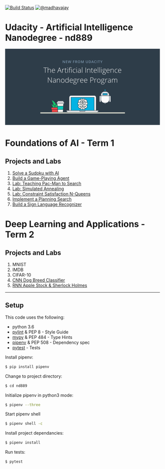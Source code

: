 [![Build Status](https://travis-ci.org/madhavajay/nd889.svg?branch=master)](https://travis-ci.org/madhavajay/nd889)
[![@madhavajay](https://img.shields.io/badge/twitter-@madhavajay-blue.svg?style=flat)](http://twitter.com/madhavajay)

# Udacity - Artificial Intelligence Nanodegree - nd889

![AIND](img/udacity_AIND.png)

# Foundations of AI - Term 1
## Projects and Labs

1. [Solve a Sudoku with AI](1_foundations/1_sudoku/)
2. [Build a Game-Playing Agent](1_foundations/2_isolation/)
3. [Lab: Teaching Pac-Man to Search](1_foundations/3_pacman/)
4. [Lab: Simulated Annealing](1_foundations/4_simulated_annealing/)
5. [Lab: Constraint Satisfaction N-Queens](1_foundations/5_nqueens/)
6. [Implement a Planning Search](1_foundations/6_planning/)
7. [Build a Sign Language Recognizer](1_foundations/7_recognizer/)

# Deep Learning and Applications - Term 2
## Projects and Labs
1. MNIST
2. IMDB
3. CIFAR-10
4. [CNN Dog Breed Classifier](2_deep_learning/4_dog_breed_classifier/)
4. [RNN Apple Stock & Sherlock Holmes](2_deep_learning/5_rnn_stock_sherlock/)

---

## Setup
This code uses the following:
- python 3.6
- [pylint](http://www.pylint.org) &amp; PEP 8 - Style Guide
- [mypy](http://mypy-lang.org) &amp; PEP 484 - Type Hints
- [pipenv](http://pipenv.org) &amp; PEP 508 - Dependency spec
- [pytest](http://pytest.org) - Tests

Install pipenv:
```bash
$ pip install pipenv
```

Change to project directory:
```bash
$ cd nd889
```

Initialize pipenv in python3 mode:
```bash
$ pipenv --three
```

Start pipenv shell
```bash
$ pipenv shell -c
```

Install project dependancies:
```bash
$ pipenv install
```

Run tests:
```bash
$ pytest
```
